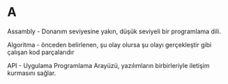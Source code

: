 # A

Assambly - Donanım seviyesine yakın, düşük seviyeli bir programlama dili.

Algoritma - önceden belirlenen, şu olay olursa şu olayı gerçekleştir gibi çalışan kod parçalarıdır

API - Uygulama Programlama Arayüzü, yazılımların birbirleriyle iletişim kurmasını sağlar.
